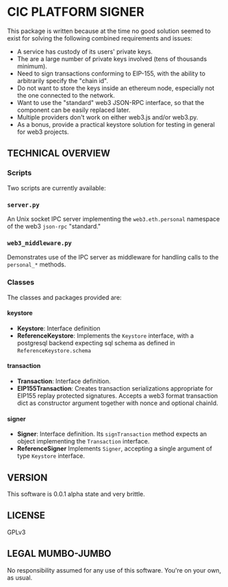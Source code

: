 # CIC PLATFORM SIGNER

This package is written because at the time no good solution seemed to exist for solving the following combined requirements and issues:

* A service has custody of its users' private keys.
* The are a large number of private keys involved (tens of thousands minimum).
* Need to sign transactions conforming to EIP-155, with the ability to arbitrarily specify the "chain id".
* Do not want to store the keys inside an ethereum node, especially not the one connected to the network.
* Want to use the "standard" web3 JSON-RPC interface, so that the component can be easily replaced later.
* Multiple providers don't work on either web3.js and/or web3.py.
* As a bonus, provide a practical keystore solution for testing in general for web3 projects.

## TECHNICAL OVERVIEW

### Scripts

Two scripts are currently available:

### `server.py`

An Unix socket IPC server implementing the `web3.eth.personal` namespace of the web3 `json-rpc` "standard." 

### `web3_middleware.py`

Demonstrates use of the IPC server as middleware for handling calls to the `personal_*` methods.

### Classes

The classes and packages provided are:

#### keystore

- **Keystore**: Interface definition
- **ReferenceKeystore**: Implements the `Keystore` interface, with a postgresql backend expecting sql schema as defined in `ReferenceKeystore.schema`

#### transaction

- **Transaction**: Interface definition.
- **EIP155Transaction**: Creates transaction serializations appropriate for EIP155 replay protected signatures. Accepts a web3 format transaction dict as constructor argument together with nonce and optional chainId.

#### signer

- **Signer**: Interface definition. Its `signTransaction` method expects an object implementing the `Transaction` interface.
- **ReferenceSigner** Implements `Signer`, accepting a single argument of type `Keystore` interface. 

## VERSION

This software is 0.0.1 alpha state and very brittle.

## LICENSE

GPLv3

## LEGAL MUMBO-JUMBO

No responsibility assumed for any use of this software. You're on your own, as usual.
